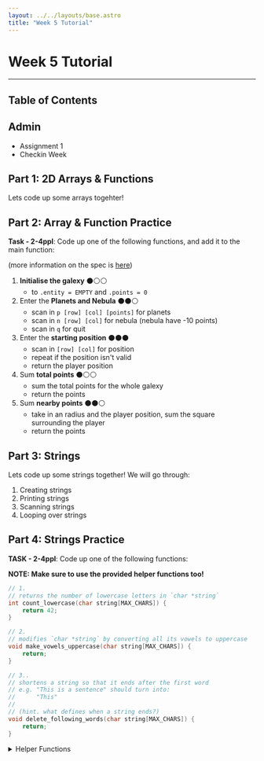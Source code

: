 ```yaml
---
layout: ../../layouts/base.astro
title: "Week 5 Tutorial"
---
```

# Week 5 Tutorial
---
## Table of Contents

## Admin
- Assignment 1
- Checkin Week

## Part 1: 2D Arrays & Functions

Lets code up some arrays togehter!

## Part 2: Array & Function Practice

**Task - 2-4ppl**: Code up one of the following functions, and add it to the
main function:

(more information on the spec is [here](https://cgi.cse.unsw.edu.au/~cs1511/24T2/tut/05/questions))

1. **Initialise the galexy** ⚫⚪⚪
    - to `.entity = EMPTY` and `.points = 0`
2. Enter the **Planets and Nebula** ⚫⚫⚪
    - scan in `p [row] [col] [points]` for planets
    - scan in `n [row] [col]` for nebula (nebula have -10 points)
    - scan in `q` for quit
3. Enter the **starting position** ⚫⚫⚫
    - scan in `[row] [col]` for position
    - repeat if the position isn't valid
    - return the player position
4. Sum **total points** ⚫⚪⚪
    - sum the total points for the whole galexy
    - return the points
5. Sum **nearby points** ⚫⚫⚪
    - take in an radius and the player position, sum the square surrounding the player
    - return the points

## Part 3: Strings

Lets code up some strings together! We will go through:

1. Creating strings
2. Printing strings
3. Scanning strings
4. Looping over strings

## Part 4: Strings Practice

**TASK - 2-4ppl**: Code up one of the following functions:

**NOTE: Make sure to use the provided helper functions too!**

```c
// 1.
// returns the number of lowercase letters in `char *string`
int count_lowercase(char string[MAX_CHARS]) {
    return 42;
}

// 2.
// modifies `char *string` by converting all its vowels to uppercase
void make_vowels_uppercase(char string[MAX_CHARS]) {
    return;
}

// 3..
// shortens a string so that it ends after the first word
// e.g. "This is a sentence" should turn into:
//      "This"
// 
// (hint. what defines when a string ends?)
void delete_following_words(char string[MAX_CHARS]) {
    return;
}
```

<details>
<summary>Helper Functions</summary>

```c
//Provided char functions

#include <ctype.h>

int is_word_char(char c);

// Returns : 1 if `c` is a lowercase letter
//         : 0 otherwise.
int is_lowercase(char c);

// Returns : 1 if `c` is an uppercase letter
//         : 0 otherwise.
int is_uppercase(char c);

// Returns : 1 if `c` is a letter
//         : 0 otherwise.
int is_letter(char c);

// Returns : `c` converted to lowercase, if it was an uppercase letter
//         : `c` unmodified, otherwise
char to_lowercase(char c);

// Returns : `c` converted to uppercase, if it was a lowercase letter
//         : `c` unmodified, otherwise
char to_uppercase(char c);

// Returns : 1 if `c` is an uppercase or lowercase vowel
//         : 0 otherwise.
int is_vowel(char c);
```
</details>


